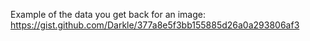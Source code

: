 Example of the data you get back for an image: https://gist.github.com/Darkle/377a8e5f3bb155885d26a0a293806af3